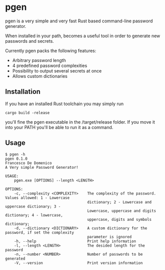 # pgen
pgen is a very simple and very fast Rust based command-line password generator.

When installed in your path, becomes a useful tool in order to generate new passwords and secrets.

Currently pgen packs the following features:

*   Arbitrary password length
*   4 predefined password complexities
*   Possibility to output several secrets at once
*   Allows custom dictionaries

## Installation

If you have an installed Rust toolchain you may simply run 

```shell
cargo build -release
```

you'll fine the pgen executable in the /target/release folder. If you move it into your PATH you'll be able to run it as a command.

## Usage

```shell
$ pgen -h
pgen 0.1.0
Francesco De Domenico
A Very simple Password Generator!

USAGE:
    pgen.exe [OPTIONS] --length <LENGTH>

OPTIONS:
    -c, --complexity <COMPLEXITY>    The complexity of the password. Values allowed: 1 - Lowercase
                                     dictionary; 2 - Lowercase and uppercase dictionary; 3 -
                                     Lowercase, uppercase and digits dictionary; 4 - lowercase,
                                     uppercase, digits and symbols dictionary;
    -d, --dictionary <DICTIONARY>    A custom dictionary for the password, if set the complexity
                                     parameter is ignored
    -h, --help                       Print help information
    -l, --length <LENGTH>            The desided length for the password
    -n, --number <NUMBER>            Number of passwords to be generated
    -V, --version                    Print version information
```

